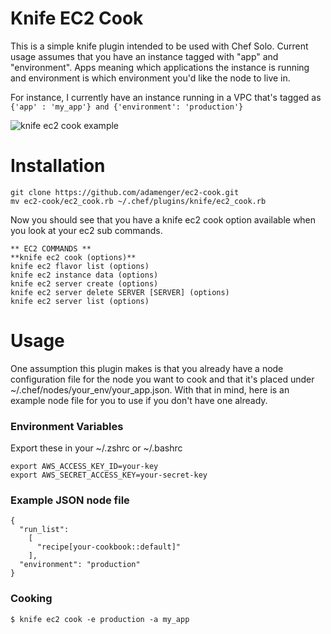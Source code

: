 Knife EC2 Cook
========

This is a simple knife plugin intended to be used with Chef Solo. Current usage assumes that you have an instance tagged with "app" and "environment". 
Apps meaning which applications the instance is running and environment is which environment you'd like the node to live in.

For instance, I currently have an instance running in a VPC that's tagged as `{'app' : 'my_app'} and {'environment': 'production'}`

![knife ec2 cook example](http://i.imgur.com/n4bIG4e.png)


Installation
============
```
git clone https://github.com/adamenger/ec2-cook.git 
mv ec2-cook/ec2_cook.rb ~/.chef/plugins/knife/ec2_cook.rb
```

Now you should see that you have a knife ec2 cook option available when you look at your ec2 sub commands.

```
** EC2 COMMANDS **
**knife ec2 cook (options)**
knife ec2 flavor list (options)
knife ec2 instance data (options)
knife ec2 server create (options)
knife ec2 server delete SERVER [SERVER] (options)
knife ec2 server list (options)
```


Usage
====

One assumption this plugin makes is that you already have a node configuration file for the node you want to cook and that it's placed under ~/.chef/nodes/your_env/your_app.json. With that in mind, here is an example node file for you to use if you don't have one already.

### Environment Variables

Export these in your ~/.zshrc or ~/.bashrc

```
export AWS_ACCESS_KEY_ID=your-key
export AWS_SECRET_ACCESS_KEY=your-secret-key
```

### Example JSON node file
```
{
  "run_list":
    [
      "recipe[your-cookbook::default]"
    ],
  "environment": "production"
}
```


### Cooking
```
$ knife ec2 cook -e production -a my_app
```
